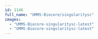```yaml
---
id: 1146
full_name: "UMMS-Biocore/singularitysc"
images: 
  - "UMMS-Biocore-singularitysc-latest"
  - "UMMS-Biocore-singularitysc-latest"
---
```

